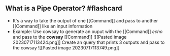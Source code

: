 
## What is a Pipe Operator? #flashcard 

* It's a way to take the output of one [[Command]] and pass to another [[Command]] like an input information
* Example: 
	 Use cowsay to generate an ouput with the [[Command]] *echo* and pass to the **cowsay** [[Command]]
	 ![[Pasted image 20230717113424.png]]
        Create an query that prints 3 outputs and pass to the cowsay	![[Pasted image 20230717113749.png]]
		